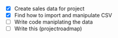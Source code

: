 - [x] Create sales data for project 
- [x] Find how to import and manipulate CSV
- [ ] Write code maniplating the data
- [ ] Write this (projectroadmap)
